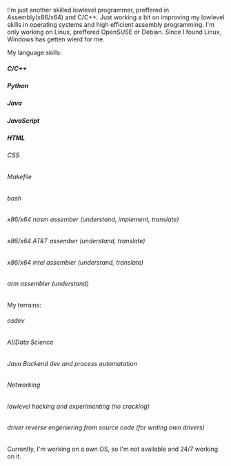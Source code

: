 I'm just another skilled lowlevel programmer, preffered in Assembly(x86/x64) and C/C++.
Just working a bit on improving my lowlevel skills in operating systems and high efficient assembly programming.
I'm only working on Linux, preffered OpenSUSE or Debian. Since I found Linux, Windows has getten wierd for me.

My language skills:

##### C/C++
##### Python
##### Java
##### JavaScript
##### HTML
###### CSS
###### Makefile
###### bash
###### x86/x64 nasm assember (understand, implement, translate)
###### x86/x64 AT&T assember (understand, translate)
###### x86/x64 intel assembler (understand, translate)
###### arm assembler (understand)

My terrains:

###### osdev
###### AI/Data Science
###### Java Backend dev and process automatation
###### Networking
###### lowlevel hacking and experimenting (no cracking)
###### driver reverse engeniering from source code (for writing own drivers)


Currently, I'm working on a own OS, so I'm not available and 24/7 working on it.

